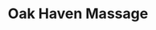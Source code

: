 ---
title: "Oak Haven Massage"
url: /san-antonio/oak-haven-massage-bulverde-rd-101/
shop: massage
---